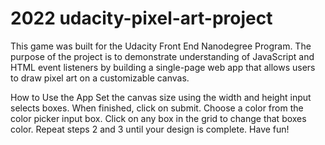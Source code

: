 # 2022 udacity-pixel-art-project
This game was built for the Udacity Front End Nanodegree Program. The purpose of the project is to demonstrate understanding of JavaScript and HTML event listeners by building a single-page web app that allows users to draw pixel art on a customizable canvas.



How to Use the App
Set the canvas size using the width and height input selects boxes. When finished, click on submit.
Choose a color from the color picker input box.
Click on any box in the grid to change that boxes color.
Repeat steps 2 and 3 until your design is complete.
Have fun!
